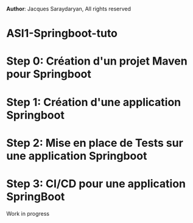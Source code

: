 **Author**: Jacques Saraydaryan, All rights reserved
# ASI1-Springboot-tuto
# Step 0: Création d'un projet Maven pour Springboot
# Step 1: Création d'une application Springboot
# Step 2: Mise en place de Tests sur une application Springboot
# Step 3: CI/CD pour une application SpringBoot
Work in progress

